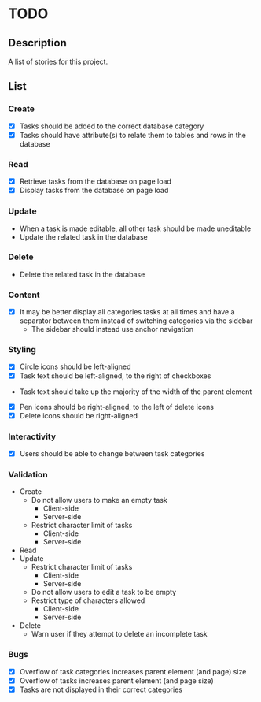 # TODO

## Description

A list of stories for this project.

## List

### Create

- [x] Tasks should be added to the correct database category
- [x] Tasks should have attribute(s) to relate them to tables and rows in the
database

### Read

- [x] Retrieve tasks from the database on page load
- [x] Display tasks from the database on page load

### Update

- When a task is made editable, all other task should be made uneditable
- Update the related task in the database

### Delete

- Delete the related task in the database

### Content

- [x] It may be better display all categories tasks at all times and have a
separator between them instead of switching categories via the sidebar
    - The sidebar should instead use anchor navigation

### Styling

- [x] Circle icons should be left-aligned
- [x] Task text should be left-aligned, to the right of checkboxes
- Task text should take up the majority of the width of the parent element
- [x] Pen icons should be right-aligned, to the left of delete icons
- [x] Delete icons should be right-aligned

### Interactivity

- [x] Users should be able to change between task categories

### Validation

- Create
    - Do not allow users to make an empty task
        - Client-side
        - Server-side
    - Restrict character limit of tasks
        - Client-side
        - Server-side
- Read
- Update
    - Restrict character limit of tasks
        - Client-side
        - Server-side
    - Do not allow users to edit a task to be empty
    - Restrict type of characters allowed
        - Client-side
        - Server-side
- Delete
    - Warn user if they attempt to delete an incomplete task

### Bugs

- [x] Overflow of task categories increases parent element (and page) size
- [x] Overflow of tasks increases parent element (and page size)
- [x] Tasks are not displayed in their correct categories
